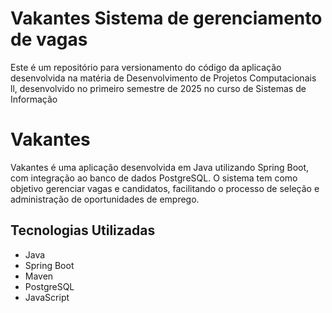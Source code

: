 # Vakantes Sistema de gerenciamento de vagas
Este é um repositório para versionamento do código da aplicação desenvolvida na matéria de Desenvolvimento de Projetos Computacionais ll, desenvolvido no primeiro semestre de 2025 no curso de Sistemas de Informação

# Vakantes

Vakantes é uma aplicação desenvolvida em Java utilizando Spring Boot, com integração ao banco de dados PostgreSQL. O sistema tem como objetivo gerenciar vagas e candidatos, facilitando o processo de seleção e administração de oportunidades de emprego.

## Tecnologias Utilizadas

- Java
- Spring Boot
- Maven
- PostgreSQL
- JavaScript
